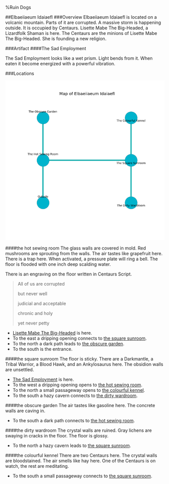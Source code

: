 %Ruin Dogs

##Elbaeiiaeum Idaiaefl
###Overview
Elbaeiiaeum Idaiaefl is located on a volcanic mountain. Parts of it are corrupted. A massive storm is happening outside. It is occupied by Centaurs. <a name="Lisette-Mabe-The-Big-Headed"></a>Lisette Mabe The Big-Headed, a Lizardfolk Shaman is here. The Centaurs are the minions of Lisette Mabe The Big-Headed. She  is founding a new religion. 



###Artifact
####<a name="The-Sad-Employment"></a>The Sad Employment


The Sad Employment looks like a wet prism. Light bends from it. When eaten it become energized with a powerful vibration. 





###Locations


![](../v2/images/Elbaeiiaeum-Idaiaefl.png)

####<a name="the-hot-sewing-room"></a>the hot sewing room
The glass walls are covered in mold. Red mushrooms are sprouting from the walls. The air tastes like grapefruit here. There is a trap here. When activated, a pressure plate will ring a bell. The floor is flooded with one inch deep scalding water. 

There is an engraving on the floor written in Centaurs Script. 

> All of us are corrupted
>
> but never well
>
> judicial and acceptable
>
> chronic and holy
>
> yet never petty
>


* [Lisette Mabe The Big-Headed](#Lisette-Mabe-The-Big-Headed) is here.
* To the east a dripping opening connects to [the square sunroom](#the-square-sunroom).
* To the north a dark path leads to [the obscure garden](#the-obscure-garden).
* To the south is the entrance.


####<a name="the-square-sunroom"></a>the square sunroom
The floor is sticky. There are a Darkmantle, a Tribal Warrior, a Blood Hawk, and an Ankylosaurus here. The obsidion walls are unsettled. 



* [The Sad Employment](#The-Sad-Employment) is here.
* To the west a dripping opening opens to [the hot sewing room](#the-hot-sewing-room).
* To the north a small passageway opens to [the colourful kennel](#the-colourful-kennel).
* To the south a hazy cavern connects to [the dirty wardroom](#the-dirty-wardroom).


####<a name="the-obscure-garden"></a>the obscure garden
The air tastes like gasoline here. The concrete walls are caving in. 



* To the south a dark path connects to [the hot sewing room](#the-hot-sewing-room).


####<a name="the-dirty-wardroom"></a>the dirty wardroom
The crystal walls are ruined. Gray lichens are swaying in cracks in the floor. The floor is glossy. 



* To the north a hazy cavern leads to [the square sunroom](#the-square-sunroom).


####<a name="the-colourful-kennel"></a>the colourful kennel
There are two Centaurs here. The crystal walls are bloodstained. The air smells like hay here. One of the Centaurs is on watch, the rest are meditating. 



* To the south a small passageway connects to [the square sunroom](#the-square-sunroom).


